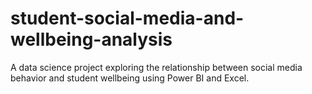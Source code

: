 # student-social-media-and-wellbeing-analysis
A data science project exploring the relationship between social media behavior and student wellbeing using Power BI and Excel.
